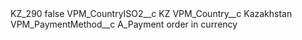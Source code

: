 <?xml version="1.0" encoding="UTF-8"?>
<CustomMetadata xmlns="http://soap.sforce.com/2006/04/metadata" xmlns:xsi="http://www.w3.org/2001/XMLSchema-instance" xmlns:xsd="http://www.w3.org/2001/XMLSchema">
    <label>KZ_290</label>
    <protected>false</protected>
    <values>
        <field>VPM_CountryISO2__c</field>
        <value xsi:type="xsd:string">KZ</value>
    </values>
    <values>
        <field>VPM_Country__c</field>
        <value xsi:type="xsd:string">Kazakhstan</value>
    </values>
    <values>
        <field>VPM_PaymentMethod__c</field>
        <value xsi:type="xsd:string">A_Payment order in currency</value>
    </values>
</CustomMetadata>
